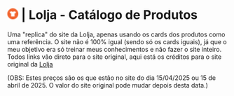 #  <img src="/img/icon.png" alt="Texto Alternativo" height="25px">   | Lolja - Catálogo de Produtos
Uma "replica" do site da Lolja, apenas usando os cards dos produtos como uma referência. O site não é 100% igual (sendo só os cards iguais), já que o meu objetivo era só treinar meus conhecimentos e não fazer o site inteiro. Todos links vão direto para o site original, aqui está os créditos para o site original da [Lolja](https://www.lolja.com.br)

(OBS: Estes preços são os que estão no site do dia 15/04/2025 ou 15 de abril de 2025. O valor do site original pode mudar depois desta data.)

#
